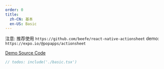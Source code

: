 ```yaml
---
order: 0
title:
  zh-CN: 基本
  en-US: Basic
---
```


注意: 
推荐使用 `https://github.com/beefe/react-native-actionsheet`
demo: `https://expo.io/@popapps/actionsheet`

[Demo Source Code](https://github.com/ant-design/ant-design-mobile-rn/blob/master/components/action-sheet/demo/basic.tsx)

````jsx
// todos: include('./basic.tsx')
````
